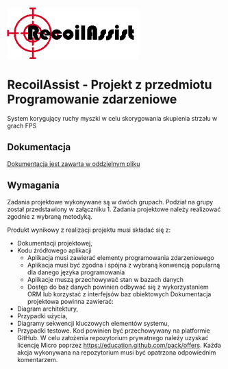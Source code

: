 ![](logo.png)

# RecoilAssist - Projekt z przedmiotu Programowanie zdarzeniowe
System korygujący ruchy myszki w celu skorygowania skupienia strzału w grach FPS

## Dokumentacja
[Dokumentacja jest zawarta w oddzielnym pliku](docs/DokumentacjaProjektowa.docx)

## Wymagania
Zadania projektowe wykonywane są w dwóch grupach. Podział na grupy został przedstawiony w załączniku 1. Zadania projektowe należy realizować zgodnie z wybraną metodyką.

Produkt wynikowy z realizacji projektu musi składać się z:
*	Dokumentacji projektowej,
*	Kodu źródłowego aplikacji 
    *	Aplikacja musi zawierać elementy programowania zdarzeniowego
    *	Aplikacja musi być zgodna i spójna z wybraną konwencją popularną dla danego języka programowania
    *	Aplikacje muszą przechowywać stan w bazach danych
    *	Dostęp do baz danych powinien odbywać się z wykorzystaniem ORM lub korzystać z interfejsów baz obiektowych
Dokumentacja projektowa powinna zawierać:
*	Diagram architektury,
*	Przypadki użycia,
*	Diagramy sekwencji kluczowych elementów systemu,
*	Przypadki testowe.
Kod powinien być przechowywany na platformie GitHub. W celu założenia repozytorium prywatnego należy uzyskać licencję Micro poprzez https://education.github.com/pack/offers.
Każda akcja wykonywana na repozytorium musi być opatrzona odpowiednim komentarzem.
